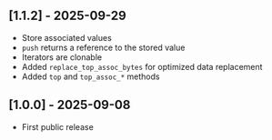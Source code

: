 ## [1.1.2] - 2025-09-29

- Store associated values
- `push` returns a reference to the stored value
- Iterators are clonable
- Added `replace_top_assoc_bytes` for optimized data replacement
- Added `top` and `top_assoc_*` methods


## [1.0.0] - 2025-09-08

- First public release